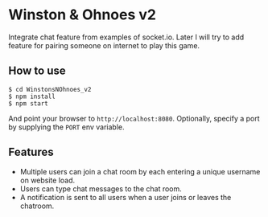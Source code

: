 
# Winston & Ohnoes v2

Integrate chat feature from examples of socket.io. Later I will try to add feature for pairing someone on internet to play this game.

## How to use

```
$ cd WinstonsNOhnoes_v2
$ npm install
$ npm start
```

And point your browser to `http://localhost:8080`. Optionally, specify
a port by supplying the `PORT` env variable.

## Features

- Multiple users can join a chat room by each entering a unique username
on website load.
- Users can type chat messages to the chat room.
- A notification is sent to all users when a user joins or leaves
the chatroom.
